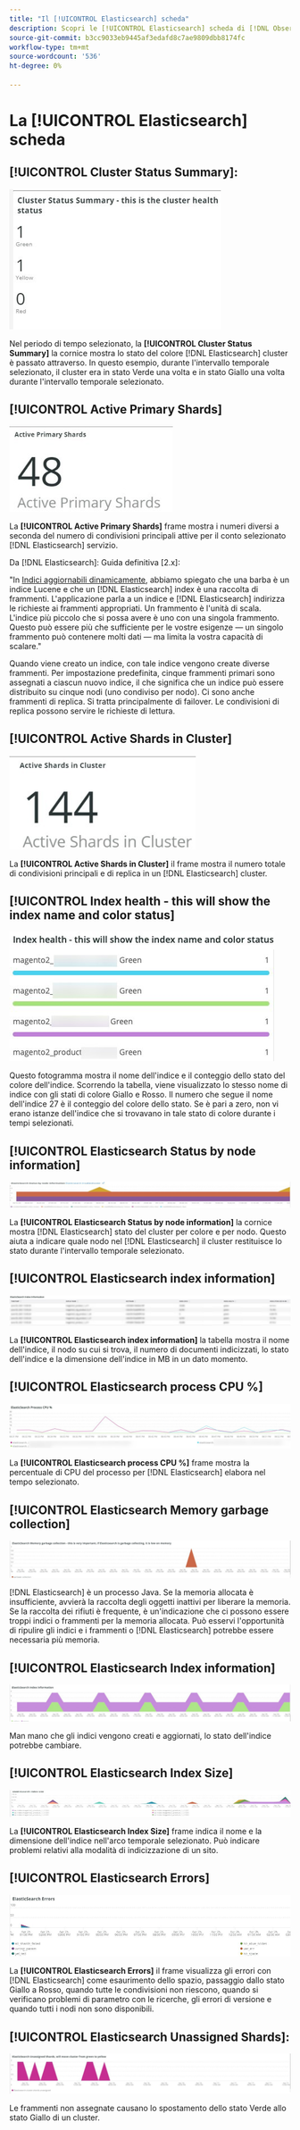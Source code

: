 ```yaml
---
title: "Il [!UICONTROL Elasticsearch] scheda"
description: Scopri le [!UICONTROL Elasticsearch] scheda di [!DNL Observation for Adobe Commerce].
source-git-commit: b3cc9033eb9445af3edafd8c7ae9809dbb8174fc
workflow-type: tm+mt
source-wordcount: '536'
ht-degree: 0%

---
```



# La [!UICONTROL Elasticsearch] scheda

## [!UICONTROL Cluster Status Summary]:

![Riepilogo stato cluster](../../assets/tools/cluster-status-summary.jpg)

Nel periodo di tempo selezionato, la **[!UICONTROL Cluster Status Summary]** la cornice mostra lo stato del colore [!DNL Elasticsearch] cluster è passato attraverso. In questo esempio, durante l&#39;intervallo temporale selezionato, il cluster era in stato Verde una volta e in stato Giallo una volta durante l&#39;intervallo temporale selezionato.

## [!UICONTROL Active Primary Shards]

![Schede principali attive](../../assets/tools/active-primary-shards.jpg)

La **[!UICONTROL Active Primary Shards]** frame mostra i numeri diversi a seconda del numero di condivisioni principali attive per il conto selezionato [!DNL Elasticsearch] servizio.

Da [!DNL Elasticsearch]: Guida definitiva [2.x]:

&quot;In [Indici aggiornabili dinamicamente](https://www.elastic.co/guide/en/elasticsearch/guide/2.x/dynamic-indices.html), abbiamo spiegato che una barba è un indice Lucene e che un [!DNL Elasticsearch] index è una raccolta di frammenti. L&#39;applicazione parla a un indice e [!DNL Elasticsearch] indirizza le richieste ai frammenti appropriati. Un frammento è l&#39;unità di scala. L&#39;indice più piccolo che si possa avere è uno con una singola frammento. Questo può essere più che sufficiente per le vostre esigenze — un singolo frammento può contenere molti dati — ma limita la vostra capacità di scalare.&quot;

Quando viene creato un indice, con tale indice vengono create diverse frammenti. Per impostazione predefinita, cinque frammenti primari sono assegnati a ciascun nuovo indice, il che significa che un indice può essere distribuito su cinque nodi (uno condiviso per nodo). Ci sono anche frammenti di replica. Si tratta principalmente di failover. Le condivisioni di replica possono servire le richieste di lettura.

## [!UICONTROL Active Shards in Cluster]

![Schede attive nel cluster](../../assets/tools/active-shards-in-cluster.jpg)

La **[!UICONTROL Active Shards in Cluster]** il frame mostra il numero totale di condivisioni principali e di replica in un [!DNL Elasticsearch] cluster.

## [!UICONTROL Index health - this will show the index name and color status]

![Salute indice](../../assets/tools/index-health.jpg)

Questo fotogramma mostra il nome dell&#39;indice e il conteggio dello stato del colore dell&#39;indice. Scorrendo la tabella, viene visualizzato lo stesso nome di indice con gli stati di colore Giallo e Rosso. Il numero che segue il nome dell&#39;indice 27 è il conteggio del colore dello stato. Se è pari a zero, non vi erano istanze dell&#39;indice che si trovavano in tale stato di colore durante i tempi selezionati.

## [!UICONTROL Elasticsearch Status by node information]

![Stato Elasticsearch](../../assets/tools/elasticsearch-status-by-node.jpg)

La **[!UICONTROL Elasticsearch Status by node information]** la cornice mostra [!DNL Elasticsearch] stato del cluster per colore e per nodo. Questo aiuta a indicare quale nodo nel [!DNL Elasticsearch] il cluster restituisce lo stato durante l&#39;intervallo temporale selezionato.

## [!UICONTROL Elasticsearch index information]

![Elasticsearch di informazioni sull&#39;indice](../../assets/tools/elasticsearch-tab-elasticsearch-index-information-image-1.jpg)

La **[!UICONTROL Elasticsearch index information]** la tabella mostra il nome dell&#39;indice, il nodo su cui si trova, il numero di documenti indicizzati, lo stato dell&#39;indice e la dimensione dell&#39;indice in MB in un dato momento.

## [!UICONTROL Elasticsearch process CPU %]

![CPU del processo di Elasticsearch](../../assets/tools/elasticsearch-process-cpu.jpg)

La **[!UICONTROL Elasticsearch process CPU %]** frame mostra la percentuale di CPU del processo per [!DNL Elasticsearch] elabora nel tempo selezionato.

## [!UICONTROL Elasticsearch Memory garbage collection]

![Elasticsearch di memoria spazzatura](../../assets/tools/elasticsearch-memory-garbage.jpg)

[!DNL Elasticsearch] è un processo Java. Se la memoria allocata è insufficiente, avvierà la raccolta degli oggetti inattivi per liberare la memoria. Se la raccolta dei rifiuti è frequente, è un&#39;indicazione che ci possono essere troppi indici o frammenti per la memoria allocata. Può esservi l&#39;opportunità di ripulire gli indici e i frammenti o [!DNL Elasticsearch] potrebbe essere necessaria più memoria.

## [!UICONTROL Elasticsearch Index information]

![Informazioni sull&#39;indice Elasticsearch](../../assets/tools/elasticsearch-index-information-2.jpg)

Man mano che gli indici vengono creati e aggiornati, lo stato dell&#39;indice potrebbe cambiare.

## [!UICONTROL Elasticsearch Index Size]

![Dimensione indice Elasticsearch](../../assets/tools/elasticsearch-index-size.jpg)

La **[!UICONTROL Elasticsearch Index Size]** frame indica il nome e la dimensione dell&#39;indice nell&#39;arco temporale selezionato. Può indicare problemi relativi alla modalità di indicizzazione di un sito.

## [!UICONTROL Elasticsearch Errors]

![Elasticsearch di errori](../../assets/tools/elasticsearch-tab-elasticsearch-errors.jpg)

La **[!UICONTROL Elasticsearch Errors]** il frame visualizza gli errori con [!DNL Elasticsearch] come esaurimento dello spazio, passaggio dallo stato Giallo a Rosso, quando tutte le condivisioni non riescono, quando si verificano problemi di parametro con le ricerche, gli errori di versione e quando tutti i nodi non sono disponibili.

## [!UICONTROL Elasticsearch Unassigned Shards]:

![Elasticsearch Schede non assegnate](../../assets/tools/elasticsearch-unassigned-shards.jpg)

Le frammenti non assegnate causano lo spostamento dello stato Verde allo stato Giallo di un cluster.
